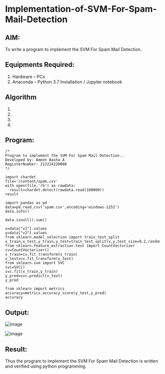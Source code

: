 # Implementation-of-SVM-For-Spam-Mail-Detection

## AIM:
To write a program to implement the SVM For Spam Mail Detection.

## Equipments Required:
1. Hardware – PCs
2. Anaconda – Python 3.7 Installation / Jupyter notebook

## Algorithm
1. 
2. 
3. 
4. 

## Program:
```
/*
Program to implement the SVM For Spam Mail Detection..
Developed by: Ameen Basha A
RegisterNumber: 212224220008
*/
```
```
import chardet
file='/content/spam.csv'
with open(file,'rb') as rawdata:
  result=chardet.detect(rawdata.read(100000))
result

import pandas as pd
data=pd.read_csv('spam.csv',encoding='windows-1252')
data.info()

data.isnull().sum()

x=data["v1"].values
y=data["v2"].values
from sklearn.model_selection import train_test_split
x_train,x_test,y_train,y_test=train_test_split(x,y,test_size=0.2,random_state=0)
from sklearn.feature_extraction.text import CountVectorizer
cv=CountVectorizer()
x_train=cv.fit_transform(x_train)
x_test=cv.fit_transform(x_test)
from sklearn.svm import SVC
svc=SVC()
svc.fit(x_train,y_train)
y_pred=svc.predict(x_test)
y_pred

from sklearn import metrics
accuracy=metrics.accuracy_score(y_test,y_pred)
accuracy
```

## Output:
![image](https://github.com/user-attachments/assets/1a0a43ed-ec11-425b-8275-17504f873e1e)

![image](https://github.com/user-attachments/assets/d04deebc-df5c-4552-8d33-9529c83ed092)

## Result:
Thus the program to implement the SVM For Spam Mail Detection is written and verified using python programming.
